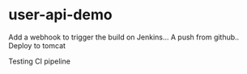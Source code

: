 # user-api-demo

Add a webhook to trigger the build on Jenkins...
A push from github..
Deploy to tomcat

Testing CI pipeline
